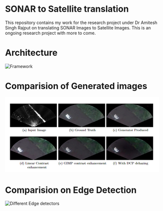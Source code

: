 # SONAR to Satellite translation
This repository contains my work for the research project under Dr Amitesh Singh Rajput on translating SONAR Images to Satellite Images. This is an ongoing research project with more to come.

# Architecture
![Framework](Images/framework.png)

# Comparision of Generated images
![Comparision of Methods](Images/comparision.png)

# Comparision on Edge Detection
![Different Edge detectors](Images/edge_detect_compare.png)
